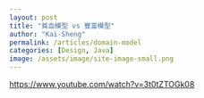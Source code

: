 ```yaml
---
layout: post
title: "貧血模型 vs 豐富模型"
author: "Kai-Sheng"
permalink: /articles/domain-model
categories: [Design, Java]
image: /assets/image/site-image-small.png
--- 
```



 


 https://www.youtube.com/watch?v=3t0tZTOGk08